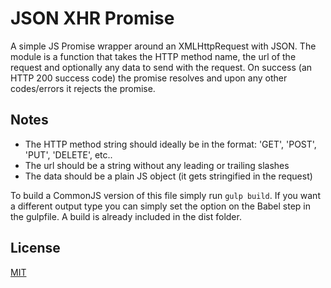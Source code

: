 # JSON XHR Promise

A simple JS Promise wrapper around an XMLHttpRequest with JSON. The module is a
function that takes the HTTP method name, the url of the request and optionally
any data to send with the request. On success (an HTTP 200 success code) the
promise resolves and upon any other codes/errors it rejects the promise.

## Notes

- The HTTP method string should ideally be in the format: 'GET', 'POST', 'PUT', 'DELETE', etc..
- The url should be a string without any leading or trailing slashes
- The data should be a plain JS object (it gets stringified in the request)

To build a CommonJS version of this file simply run `gulp build`.
If you want a different output type you can simply set the option on the Babel
step in the gulpfile. A build is already included in the dist folder.

## License

[MIT](./LICENSE)
